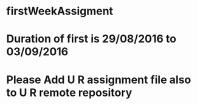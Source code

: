 # firstWeekAssigment
# Duration of first is 29/08/2016 to 03/09/2016
# Please Add U R assignment file also to U R remote repository